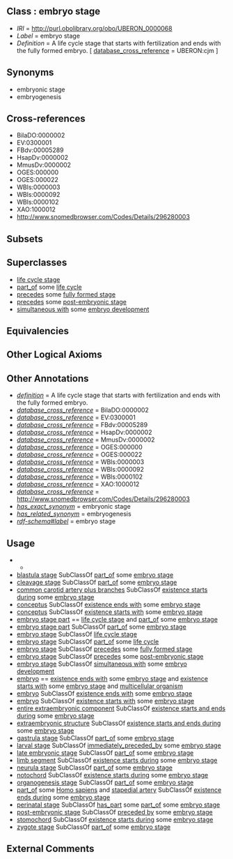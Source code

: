 
## Class : embryo stage

 * *IRI* = http://purl.obolibrary.org/obo/UBERON_0000068
 * *Label* = embryo stage
 * *Definition* = A life cycle stage that starts with fertilization and ends with the fully formed embryo. [ [database_cross_reference](../../ef/oboInOwl#hasDbXref.md) = UBERON:cjm ]

## Synonyms

 * embryonic stage
 * embryogenesis

## Cross-references

 * BilaDO:0000002
 * EV:0300001
 * FBdv:00005289
 * HsapDv:0000002
 * MmusDv:0000002
 * OGES:000000
 * OGES:000022
 * WBls:0000003
 * WBls:0000092
 * WBls:0000102
 * XAO:1000012
 * http://www.snomedbrowser.com/Codes/Details/296280003

## Subsets


## Superclasses

 * [life cycle stage](../../UBERON/05/UBERON_0000105.md)
 * [part_of](../../BFO/50/BFO_0000050.md) some [life cycle](../../UBERON/04/UBERON_0000104.md)
 * [precedes](../../BFO/63/BFO_0000063.md) some [fully formed stage](../../UBERON/66/UBERON_0000066.md)
 * [precedes](../../BFO/63/BFO_0000063.md) some [post-embryonic stage](../../UBERON/92/UBERON_0000092.md)
 * [simultaneous with](../../RO/82/RO_0002082.md) some [embryo development](../../GO/90/GO_0009790.md)

## Equivalencies


## Other Logical Axioms


## Other Annotations

 * *[definition](../../IAO/15/IAO_0000115.md)* = A life cycle stage that starts with fertilization and ends with the fully formed embryo.
 * *[database_cross_reference](../../ef/oboInOwl#hasDbXref.md)* = BilaDO:0000002
 * *[database_cross_reference](../../ef/oboInOwl#hasDbXref.md)* = EV:0300001
 * *[database_cross_reference](../../ef/oboInOwl#hasDbXref.md)* = FBdv:00005289
 * *[database_cross_reference](../../ef/oboInOwl#hasDbXref.md)* = HsapDv:0000002
 * *[database_cross_reference](../../ef/oboInOwl#hasDbXref.md)* = MmusDv:0000002
 * *[database_cross_reference](../../ef/oboInOwl#hasDbXref.md)* = OGES:000000
 * *[database_cross_reference](../../ef/oboInOwl#hasDbXref.md)* = OGES:000022
 * *[database_cross_reference](../../ef/oboInOwl#hasDbXref.md)* = WBls:0000003
 * *[database_cross_reference](../../ef/oboInOwl#hasDbXref.md)* = WBls:0000092
 * *[database_cross_reference](../../ef/oboInOwl#hasDbXref.md)* = WBls:0000102
 * *[database_cross_reference](../../ef/oboInOwl#hasDbXref.md)* = XAO:1000012
 * *[database_cross_reference](../../ef/oboInOwl#hasDbXref.md)* = http://www.snomedbrowser.com/Codes/Details/296280003
 * *[has_exact_synonym](../../ym/oboInOwl#hasExactSynonym.md)* = embryonic stage
 * *[has_related_synonym](../../ym/oboInOwl#hasRelatedSynonym.md)* = embryogenesis
 * *[rdf-schema#label](../../el/rdf-schema#label.md)* = embryo stage

## Usage

 * -
 * [blastula stage](../../UBERON/08/UBERON_0000108.md) SubClassOf [part_of](../../BFO/50/BFO_0000050.md) some [embryo stage](../../UBERON/68/UBERON_0000068.md)
 * [cleavage stage](../../UBERON/07/UBERON_0000107.md) SubClassOf [part_of](../../BFO/50/BFO_0000050.md) some [embryo stage](../../UBERON/68/UBERON_0000068.md)
 * [common carotid artery plus branches](../../UBERON/30/UBERON_0001530.md) SubClassOf [existence starts during](../../RO/88/RO_0002488.md) some [embryo stage](../../UBERON/68/UBERON_0000068.md)
 * [conceptus](../../UBERON/16/UBERON_0004716.md) SubClassOf [existence ends with](../../RO/93/RO_0002493.md) some [embryo stage](../../UBERON/68/UBERON_0000068.md)
 * [conceptus](../../UBERON/16/UBERON_0004716.md) SubClassOf [existence starts with](../../RO/89/RO_0002489.md) some [embryo stage](../../UBERON/68/UBERON_0000068.md)
 * [embryo stage part](../../UBERON/67/UBERON_0000067.md) == [life cycle stage](../../UBERON/05/UBERON_0000105.md) and [part_of](../../BFO/50/BFO_0000050.md) some [embryo stage](../../UBERON/68/UBERON_0000068.md)
 * [embryo stage part](../../UBERON/67/UBERON_0000067.md) SubClassOf [part_of](../../BFO/50/BFO_0000050.md) some [embryo stage](../../UBERON/68/UBERON_0000068.md)
 * [embryo stage](../../UBERON/68/UBERON_0000068.md) SubClassOf [life cycle stage](../../UBERON/05/UBERON_0000105.md)
 * [embryo stage](../../UBERON/68/UBERON_0000068.md) SubClassOf [part_of](../../BFO/50/BFO_0000050.md) some [life cycle](../../UBERON/04/UBERON_0000104.md)
 * [embryo stage](../../UBERON/68/UBERON_0000068.md) SubClassOf [precedes](../../BFO/63/BFO_0000063.md) some [fully formed stage](../../UBERON/66/UBERON_0000066.md)
 * [embryo stage](../../UBERON/68/UBERON_0000068.md) SubClassOf [precedes](../../BFO/63/BFO_0000063.md) some [post-embryonic stage](../../UBERON/92/UBERON_0000092.md)
 * [embryo stage](../../UBERON/68/UBERON_0000068.md) SubClassOf [simultaneous with](../../RO/82/RO_0002082.md) some [embryo development](../../GO/90/GO_0009790.md)
 * [embryo](../../UBERON/22/UBERON_0000922.md) == [existence ends with](../../RO/93/RO_0002493.md) some [embryo stage](../../UBERON/68/UBERON_0000068.md) and [existence starts with](../../RO/89/RO_0002489.md) some [embryo stage](../../UBERON/68/UBERON_0000068.md) and [multicellular organism](../../UBERON/68/UBERON_0000468.md)
 * [embryo](../../UBERON/22/UBERON_0000922.md) SubClassOf [existence ends with](../../RO/93/RO_0002493.md) some [embryo stage](../../UBERON/68/UBERON_0000068.md)
 * [embryo](../../UBERON/22/UBERON_0000922.md) SubClassOf [existence starts with](../../RO/89/RO_0002489.md) some [embryo stage](../../UBERON/68/UBERON_0000068.md)
 * [entire extraembryonic component](../../UBERON/87/UBERON_0016887.md) SubClassOf [existence starts and ends during](../../core#existence/ng/core#existence_starts_and_ends_during.md) some [embryo stage](../../UBERON/68/UBERON_0000068.md)
 * [extraembryonic structure](../../UBERON/78/UBERON_0000478.md) SubClassOf [existence starts and ends during](../../core#existence/ng/core#existence_starts_and_ends_during.md) some [embryo stage](../../UBERON/68/UBERON_0000068.md)
 * [gastrula stage](../../UBERON/09/UBERON_0000109.md) SubClassOf [part_of](../../BFO/50/BFO_0000050.md) some [embryo stage](../../UBERON/68/UBERON_0000068.md)
 * [larval stage](../../UBERON/69/UBERON_0000069.md) SubClassOf [immediately_preceded_by](../../RO/87/RO_0002087.md) some [embryo stage](../../UBERON/68/UBERON_0000068.md)
 * [late embryonic stage](../../UBERON/20/UBERON_0007220.md) SubClassOf [part_of](../../BFO/50/BFO_0000050.md) some [embryo stage](../../UBERON/68/UBERON_0000068.md)
 * [limb segment](../../UBERON/29/UBERON_0002529.md) SubClassOf [existence starts during](../../RO/88/RO_0002488.md) some [embryo stage](../../UBERON/68/UBERON_0000068.md)
 * [neurula stage](../../UBERON/10/UBERON_0000110.md) SubClassOf [part_of](../../BFO/50/BFO_0000050.md) some [embryo stage](../../UBERON/68/UBERON_0000068.md)
 * [notochord](../../UBERON/28/UBERON_0002328.md) SubClassOf [existence starts during](../../RO/88/RO_0002488.md) some [embryo stage](../../UBERON/68/UBERON_0000068.md)
 * [organogenesis stage](../../UBERON/11/UBERON_0000111.md) SubClassOf [part_of](../../BFO/50/BFO_0000050.md) some [embryo stage](../../UBERON/68/UBERON_0000068.md)
 * [part_of](../../BFO/50/BFO_0000050.md) some [Homo sapiens](../../NCBITaxon/06/NCBITaxon_9606.md) and [stapedial artery](../../UBERON/45/UBERON_0006345.md) SubClassOf [existence ends during](../../RO/92/RO_0002492.md) some [embryo stage](../../UBERON/68/UBERON_0000068.md)
 * [perinatal stage](../../UBERON/01/UBERON_0012101.md) SubClassOf [has_part](../../BFO/51/BFO_0000051.md) some [part_of](../../BFO/50/BFO_0000050.md) some [embryo stage](../../UBERON/68/UBERON_0000068.md)
 * [post-embryonic stage](../../UBERON/92/UBERON_0000092.md) SubClassOf [preceded by](../../BFO/62/BFO_0000062.md) some [embryo stage](../../UBERON/68/UBERON_0000068.md)
 * [stomochord](../../UBERON/88/UBERON_0011288.md) SubClassOf [existence starts during](../../RO/88/RO_0002488.md) some [embryo stage](../../UBERON/68/UBERON_0000068.md)
 * [zygote stage](../../UBERON/06/UBERON_0000106.md) SubClassOf [part_of](../../BFO/50/BFO_0000050.md) some [embryo stage](../../UBERON/68/UBERON_0000068.md)

## External Comments

